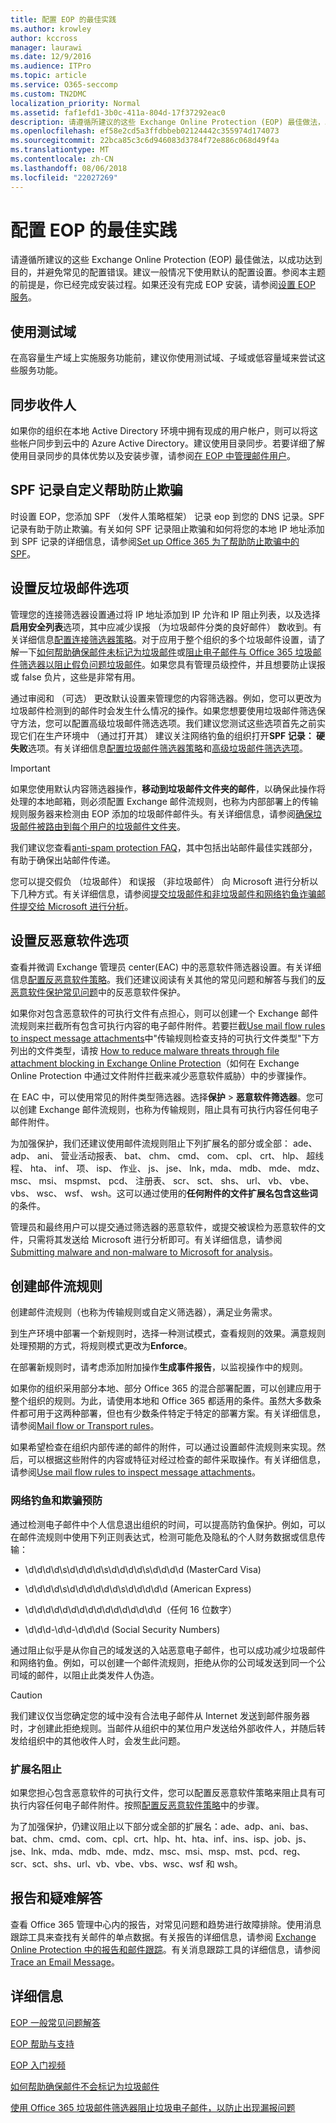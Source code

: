 ```yaml
---
title: 配置 EOP 的最佳实践
ms.author: krowley
author: kccross
manager: laurawi
ms.date: 12/9/2016
ms.audience: ITPro
ms.topic: article
ms.service: O365-seccomp
ms.custom: TN2DMC
localization_priority: Normal
ms.assetid: faf1efd1-3b0c-411a-804d-17f37292eac0
description: 请遵循所建议的这些 Exchange Online Protection (EOP) 最佳做法，以成功达到目的，并避免常见的配置错误。
ms.openlocfilehash: ef58e2cd5a3ffdbbeb02124442c355974d174073
ms.sourcegitcommit: 22bca85c3c6d946083d3784f72e886c068d49f4a
ms.translationtype: MT
ms.contentlocale: zh-CN
ms.lasthandoff: 08/06/2018
ms.locfileid: "22027269"
---
```

# <a name="best-practices-for-configuring-eop"></a>配置 EOP 的最佳实践
  
请遵循所建议的这些 Exchange Online Protection (EOP) 最佳做法，以成功达到目的，并避免常见的配置错误。建议一般情况下使用默认的配置设置。参阅本主题的前提是，你已经完成安装过程。如果还没有完成 EOP 安装，请参阅[设置 EOP 服务](set-up-your-eop-service.md)。
  
## <a name="use-a-test-domain"></a>使用测试域

在高容量生产域上实施服务功能前，建议你使用测试域、子域或低容量域来尝试这些服务功能。
  
## <a name="synchronize-recipients"></a>同步收件人

如果你的组织在本地 Active Directory 环境中拥有现成的用户帐户，则可以将这些帐户同步到云中的 Azure Active Directory。建议使用目录同步。若要详细了解使用目录同步的具体优势以及安装步骤，请参阅[在 EOP 中管理邮件用户](manage-mail-users-in-eop.md)。
  
## <a name="spf-record-customization-to-help-prevent-spoofing"></a>SPF 记录自定义帮助防止欺骗

时设置 EOP，您添加 SPF （发件人策略框架） 记录 eop 到您的 DNS 记录。SPF 记录有助于防止欺骗。有关如何 SPF 记录阻止欺骗和如何将您的本地 IP 地址添加到 SPF 记录的详细信息，请参阅[Set up Office 365 为了帮助防止欺骗中的 SPF](../set-up-spf-in-office-365-to-help-prevent-spoofing.md)。 
  
## <a name="set-anti-spam-options"></a>设置反垃圾邮件选项

管理您的连接筛选器设置通过将 IP 地址添加到 IP 允许和 IP 阻止列表，以及选择**启用安全列表**选项，其中应减少误报 （为垃圾邮件分类的良好邮件） 数收到。有关详细信息[配置连接筛选器策略](../configure-the-connection-filter-policy.md)。对于应用于整个组织的多个垃圾邮件设置，请了解一下[如何帮助确保邮件未标记为垃圾邮件](https://go.microsoft.com/fwlink/p/?LinkId=534224)或[阻止电子邮件与 Office 365 垃圾邮件筛选器以阻止假负问题垃圾邮件](https://go.microsoft.com/fwlink/p/?LinkId=534225)。如果您具有管理员级控件，并且想要防止误报或 false 负片，这些是非常有用。
  
通过审阅和 （可选） 更改默认设置来管理您的内容筛选器。例如，您可以更改为垃圾邮件检测到的邮件时会发生什么情况的操作。如果您想要使用垃圾邮件筛选保守方法，您可以配置高级垃圾邮件筛选选项。我们建议您测试这些选项首先之前实现它们在生产环境中 （通过打开其） 建议关注网络钓鱼的组织打开**SPF 记录： 硬失败**选项。有关详细信息[配置垃圾邮件筛选器策略](../configure-your-spam-filter-policies.md)和[高级垃圾邮件筛选选项](../advanced-spam-filtering-asf-options.md)。
  
> [!IMPORTANT]
> 如果您使用默认内容筛选器操作，**移动到垃圾邮件文件夹的邮件**，以确保此操作将处理的本地邮箱，则必须配置 Exchange 邮件流规则，也称为内部部署上的传输规则服务器来检测由 EOP 添加的垃圾邮件邮件头。有关详细信息，请参阅[确保垃圾邮件被路由到每个用户的垃圾邮件文件夹](../ensure-that-spam-is-routed-to-each-user-s-junk-email-folder.md)。 
  
我们建议您查看[anti-spam protection FAQ](../anti-spam-protection-faq.md)，其中包括出站邮件最佳实践部分，有助于确保出站邮件传递。
  
您可以提交假负 （垃圾邮件） 和误报 （非垃圾邮件） 向 Microsoft 进行分析以下几种方式。有关详细信息，请参阅[提交垃圾邮件和非垃圾邮件和网络钓鱼诈骗邮件提交给 Microsoft 进行分析](../submit-spam-non-spam-and-phishing-scam-messages-to-microsoft-for-analysis.md)。
  
## <a name="set-anti-malware-options"></a>设置反恶意软件选项

查看并微调 Exchange 管理员 center(EAC) 中的恶意软件筛选器设置。有关详细信息[配置反恶意软件策略](../configure-anti-malware-policies.md)。我们还建议阅读有关其他的常见问题和解答与我们的[反恶意软件保护常见问题](../anti-malware-protection-faq-eop.md)中的反恶意软件保护。
  
如果你对包含恶意软件的可执行文件有点担心，则可以创建一个 Exchange 邮件流规则来拦截所有包含可执行内容的电子邮件附件。若要拦截[Use mail flow rules to inspect message attachments](https://support.microsoft.com/kb/2959596)中"传输规则检查支持的可执行文件类型"下方列出的文件类型，请按 [How to reduce malware threats through file attachment blocking in Exchange Online Protection](http://technet.microsoft.com/library/874d1c78-a8ec-4938-b388-d3208c2fa971.aspx)（如何在 Exchange Online Protection 中通过文件附件拦截来减少恶意软件威胁）中的步骤操作。
  
在 EAC 中，可以使用常见的附件类型筛选器。选择**保护** \> **恶意软件筛选器**。您可以创建 Exchange 邮件流规则，也称为传输规则，阻止具有可执行内容任何电子邮件附件。 
  
为加强保护，我们还建议使用邮件流规则阻止下列扩展名的部分或全部： ade、 adp、 ani、 营业活动报表、 bat、 chm、 cmd、 com、 cpl、 crt、 hlp、 超线程、 hta、 inf、 项、 isp、 作业、 js、 jse、 lnk，mda、 mdb、 mde、 mdz、 msc、 msi、 mspmst、 pcd、 注册表、 scr、 sct、 shs、 url、 vb、 vbe、 vbs、 wsc、 wsf、 wsh。这可以通过使用的**任何附件的文件扩展名包含这些词**的条件。 
  
管理员和最终用户可以提交通过筛选器的恶意软件，或提交被误检为恶意软件的文件，只需将其发送给 Microsoft 进行分析即可。有关详细信息，请参阅[Submitting malware and non-malware to Microsoft for analysis](../submitting-malware-and-non-malware-to-microsoft-for-analysis.md)。
  
## <a name="create-mail-flow-rules"></a>创建邮件流规则

创建邮件流规则（也称为传输规则或自定义筛选器），满足业务需求。
  
到生产环境中部署一个新规则时，选择一种测试模式，查看规则的效果。满意规则处理预期的方式，将规则模式更改为**Enforce**。
  
在部署新规则时，请考虑添加附加操作**生成事件报告**，以监视操作中的规则。 
  
如果你的组织采用部分本地、部分 Office 365 的混合部署配置，可以创建应用于整个组织的规则。为此，请使用本地和 Office 365 都适用的条件。虽然大多数条件都可用于这两种部署，但也有少数条件特定于特定的部署方案。有关详细信息，请参阅[Mail flow or Transport rules](http://technet.microsoft.com/library/743bd525-0ca2-426d-b76c-b4a052bc8886.aspx)。
  
如果希望检查在组织内部传递的邮件的附件，可以通过设置邮件流规则来实现。然后，可以根据这些附件的内容或特征对经过检查的邮件采取操作。有关详细信息，请参阅[Use mail flow rules to inspect message attachments](http://technet.microsoft.com/library/874d1c78-a8ec-4938-b388-d3208c2fa971.aspx)。
  
### <a name="phishing-and-spoofing-prevention"></a>网络钓鱼和欺骗预防

通过检测电子邮件中个人信息退出组织的时间，可以提高防钓鱼保护。例如，可以在邮件流规则中使用下列正则表达式，检测可能危及隐私的个人财务数据或信息传输：
  
- \d\d\d\d\s\d\d\d\d\s\d\d\d\d\s\d\d\d\d (MasterCard Visa)
    
- \d\d\d\d\s\d\d\d\d\d\d\s\d\d\d\d\d (American Express)
    
- \d\d\d\d\d\d\d\d\d\d\d\d\d\d\d\d（任何 16 位数字）
    
- \d\d\d\-\d\d\-\d\d\d\d (Social Security Numbers)
    
通过阻止似乎是从你自己的域发送的入站恶意电子邮件，也可以成功减少垃圾邮件和网络钓鱼。例如，可以创建一个邮件流规则，拒绝从你的公司域发送到同一个公司域的邮件，以阻止此类发件人伪造。
  
> [!CAUTION]
> 我们建议仅当您确定您的域中没有合法电子邮件从 Internet 发送到邮件服务器时，才创建此拒绝规则。当邮件从组织中的某位用户发送给外部收件人，并随后转发给组织中的其他收件人时，会发生此问题。 
  
### <a name="extension-blocking"></a>扩展名阻止

如果您担心包含恶意软件的可执行文件，您可以配置反恶意软件策略来阻止具有可执行内容任何电子邮件附件。按照[配置反恶意软件策略](../configure-anti-malware-policies.md)中的步骤。
  
为了加强保护，仍建议阻止以下部分或全部的扩展名：ade、adp、ani、bas、bat、chm、cmd、com、cpl、crt、hlp、ht、hta、inf、ins、isp、job、js、jse、lnk、mda、mdb、mde、mdz、msc、msi、msp、mst、pcd、reg、scr、sct、shs、url、vb、vbe、vbs、wsc、wsf 和 wsh。
  
## <a name="reporting-and-troubleshooting"></a>报告和疑难解答

查看 Office 365 管理中心内的报告，对常见问题和趋势进行故障排除。使用消息跟踪工具来查找有关邮件的单点数据。有关报告的详细信息，请参阅 [Exchange Online Protection 中的报告和邮件跟踪](reporting-and-message-trace-in-exchange-online-protection.md)。有关消息跟踪工具的详细信息，请参阅[Trace an Email Message](http://technet.microsoft.com/library/0c83cde6-5b09-4106-8587-c200cdc59094.aspx)。
  
## <a name="for-more-information"></a>详细信息

[EOP 一般常见问题解答](eop-general-faq.md)
  
[EOP 帮助与支持](help-and-support-for-eop.md)
  
[EOP 入门视频](videos-for-getting-started-with-eop.md)
  
[如何帮助确保邮件不会标记为垃圾邮件](https://go.microsoft.com/fwlink/p/?LinkId=534224)
  
[使用 Office 365 垃圾邮件筛选器阻止垃圾电子邮件，以防止出现漏报问题](https://go.microsoft.com/fwlink/p/?LinkId=534225)
  

